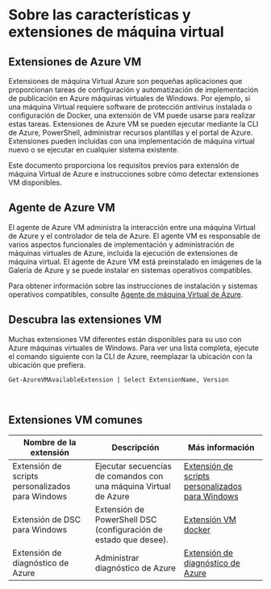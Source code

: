 <properties
 pageTitle="Características y extensiones de máquina virtual | Microsoft Azure"
 description="Obtenga información sobre qué extensiones están disponibles para Azure máquinas virtuales, agrupados por lo que proporcionan o mejoran."
 services="virtual-machines-windows"
 documentationCenter=""
 authors="neilpeterson"
 manager="timlt"
 editor=""
 tags="azure-service-management,azure-resource-manager"/>

<tags
 ms.service="virtual-machines-windows"
 ms.devlang="na"
 ms.topic="article"
 ms.tgt_pltfrm="vm-windows"
 ms.workload="infrastructure-services"
 ms.date="09/30/2016"
 ms.author="nepeters"/>

# <a name="about-virtual-machine-extensions-and-features"></a>Sobre las características y extensiones de máquina virtual

## <a name="azure-vm-extensions"></a>Extensiones de Azure VM

Extensiones de máquina Virtual Azure son pequeñas aplicaciones que proporcionan tareas de configuración y automatización de implementación de publicación en Azure máquinas virtuales de Windows. Por ejemplo, si una máquina Virtual requiere software de protección antivirus instalada o configuración de Docker, una extensión de VM puede usarse para realizar estas tareas. Extensiones de Azure VM se pueden ejecutar mediante la CLI de Azure, PowerShell, administrar recursos plantillas y el portal de Azure. Extensiones pueden incluidas con una implementación de máquina virtual nuevo o se ejecutar en cualquier sistema existente.

Este documento proporciona los requisitos previos para extensión de máquina Virtual de Azure e instrucciones sobre cómo detectar extensiones VM disponibles. 

## <a name="azure-vm-agent"></a>Agente de Azure VM

El agente de Azure VM administra la interacción entre una máquina Virtual de Azure y el controlador de tela de Azure. El agente VM es responsable de varios aspectos funcionales de implementación y administración de máquinas virtuales de Azure, incluida la ejecución de extensiones de máquina virtual. El agente de Azure VM está preinstalado en imágenes de la Galería de Azure y se puede instalar en sistemas operativos compatibles. 

Para obtener información sobre las instrucciones de instalación y sistemas operativos compatibles, consulte [Agente de máquina Virtual de Azure](./virtual-machines-windows-classic-agents-and-extensions.md).

## <a name="discover-vm-extensions"></a>Descubra las extensiones VM

Muchas extensiones VM diferentes están disponibles para su uso con Azure máquinas virtuales de Windows. Para ver una lista completa, ejecute el comando siguiente con la CLI de Azure, reemplazar la ubicación con la ubicación que prefiera.

```none
Get-AzureVMAvailableExtension | Select ExtensionName, Version
```

<br />

## <a name="common-vm-extensions"></a>Extensiones VM comunes

|Nombre de la extensión   |Descripción   |Más información   |
|---|---|---|
|Extensión de scripts personalizados para Windows  | Ejecutar secuencias de comandos con una máquina Virtual de Azure  |[Extensión de scripts personalizados para Windows](./virtual-machines-windows-extensions-customscript.md)   |
|Extensión de DSC para Windows | Extensión de PowerShell DSC (configuración de estado que desee).  | [Extensión VM docker](./virtual-machines-windows-extensions-dsc-overview.md)  |
|Extensión de diagnóstico de Azure | Administrar diagnóstico de Azure |[Extensión de diagnóstico de Azure](https://azure.microsoft.com/blog/windows-azure-virtual-machine-monitoring-with-wad-extension/) |
